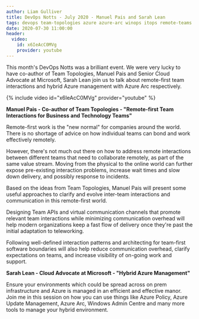 ```yaml
---
author: Liam Gulliver
title: DevOps Notts - July 2020 - Manuel Pais and Sarah Lean
tags: devops team-topologies azure azure-arc winops itops remote-teams
date: 2020-07-30 11:00:00
header:
  video:
    id: x6IeAcC0MVg
    provider: youtube
---
```


This month's DevOps Notts was a brilliant event. We were very lucky to have co-author of Team Topologies, Manuel Pais and Senior Cloud Advocate at Microsoft, Sarah Lean join us to talk about remote-first team interactions and hybrid Azure management with Azure Arc respectively.

{% include video id="x6IeAcC0MVg" provider="youtube" %}

**Manuel Pais - Co-author of Team Topologies - "Remote-first Team Interactions for Business and Technology Teams"**

Remote-first work is the "new normal" for companies around the world. There is no shortage of advice on how individual teams can bond and work effectively remotely.

However, there's not much out there on how to address remote interactions between different teams that need to collaborate remotely, as part of the same value stream. Moving from the physical to the online world can further expose pre-existing interaction problems, increase wait times and slow down delivery, and possibly response to incidents.

Based on the ideas from Team Topologies, Manuel Pais will present some useful approaches to clarify and evolve inter-team interactions and communication in this remote-first world.

Designing Team APIs and virtual communication channels that promote relevant team interactions while minimizing communication overhead will help modern organizations keep a fast flow of delivery once they're past the initial adaptation to teleworking.

Following well-defined interaction patterns and architecting for team-first software boundaries will also help reduce communication overhead, clarify expectations on teams, and increase visibility of on-going work and support.

**Sarah Lean - Cloud Advocate at Microsoft - "Hybrid Azure Management"**

Ensure your environments which could be spread across on prem infrastructure and Azure is managed in an efficient and effective manor. Join me in this session on how you can use things like Azure Policy, Azure Update Management, Azure Arc, Windows Admin Centre and many more tools to manage your hybrid environment.